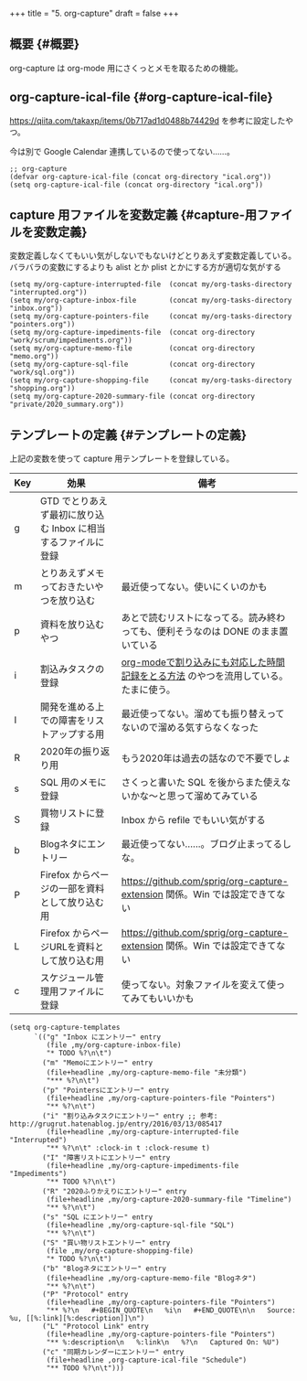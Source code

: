 +++
title = "5. org-capture"
draft = false
+++

## 概要 {#概要}

org-capture は org-mode 用にさくっとメモを取るための機能。


## org-capture-ical-file {#org-capture-ical-file}

<https://qiita.com/takaxp/items/0b717ad1d0488b74429d> を参考に設定したやつ。

今は別で Google Calendar 連携しているので使ってない……。

```emacs-lisp
;; org-capture
(defvar org-capture-ical-file (concat org-directory "ical.org"))
(setq org-capture-ical-file (concat org-directory "ical.org"))
```


## capture 用ファイルを変数定義 {#capture-用ファイルを変数定義}

変数定義しなくてもいい気がしないでもないけどとりあえず変数定義している。バラバラの変数にするよりも alist とか plist とかにする方が適切な気がする

```emacs-lisp
(setq my/org-capture-interrupted-file  (concat my/org-tasks-directory "interrupted.org"))
(setq my/org-capture-inbox-file        (concat my/org-tasks-directory "inbox.org"))
(setq my/org-capture-pointers-file     (concat my/org-tasks-directory "pointers.org"))
(setq my/org-capture-impediments-file  (concat org-directory "work/scrum/impediments.org"))
(setq my/org-capture-memo-file         (concat org-directory "memo.org"))
(setq my/org-capture-sql-file          (concat org-directory "work/sql.org"))
(setq my/org-capture-shopping-file     (concat my/org-tasks-directory "shopping.org"))
(setq my/org-capture-2020-summary-file (concat org-directory "private/2020_summary.org"))
```


## テンプレートの定義 {#テンプレートの定義}

上記の変数を使って capture 用テンプレートを登録している。

| Key | 効果                                 | 備考                                                                                                    |
|-----|------------------------------------|-------------------------------------------------------------------------------------------------------|
| g   | GTD でとりあえず最初に放り込む Inbox に相当するファイルに登録 |                                                                                                         |
| m   | とりあえずメモっておきたいやつを放り込む | 最近使ってない。使いにくいのかも                                                                        |
| p   | 資料を放り込むやつ                   | あとで読むリストになってる。読み終わっても、便利そうなのは DONE のまま置いている                        |
| i   | 割込みタスクの登録                   | [org-modeで割り込みにも対応した時間記録をとる方法](https://grugrut.hatenablog.jp/entry/2016/03/13/085417) のやつを流用している。たまに使う。 |
| I   | 開発を進める上での障害をリストアップする用 | 最近使ってない。溜めても振り替えってないので溜める気すらなくなった                                      |
| R   | 2020年の振り返り用                   | もう2020年は過去の話なので不要でしょ                                                                    |
| s   | SQL 用のメモに登録                   | さくっと書いた SQL を後からまた使えないかな〜と思って溜めてみている                                     |
| S   | 買物リストに登録                     | Inbox から refile でもいい気がする                                                                      |
| b   | Blogネタにエントリー                 | 最近使ってない……。ブログ止まってるしな。                                                                |
| P   | Firefox からページの一部を資料として放り込む用 | <https://github.com/sprig/org-capture-extension> 関係。Win では設定できてない                           |
| L   | Firefox からページURLを資料として放り込む用 | <https://github.com/sprig/org-capture-extension> 関係。Win では設定できてない                           |
| c   | スケジュール管理用ファイルに登録     | 使ってない。対象ファイルを変えて使ってみてもいいかも                                                    |

```emacs-lisp
(setq org-capture-templates
      `(("g" "Inbox にエントリー" entry
         (file ,my/org-capture-inbox-file)
         "* TODO %?\n\t")
        ("m" "Memoにエントリー" entry
         (file+headline ,my/org-capture-memo-file "未分類")
         "*** %?\n\t")
        ("p" "Pointersにエントリー" entry
         (file+headline ,my/org-capture-pointers-file "Pointers")
         "** %?\n\t")
        ("i" "割り込みタスクにエントリー" entry ;; 参考: http://grugrut.hatenablog.jp/entry/2016/03/13/085417
         (file+headline ,my/org-capture-interrupted-file "Interrupted")
         "** %?\n\t" :clock-in t :clock-resume t)
        ("I" "障害リストにエントリー" entry
         (file+headline ,my/org-capture-impediments-file "Impediments")
         "** TODO %?\n\t")
        ("R" "2020ふりかえりにエントリー" entry
         (file+headline ,my/org-capture-2020-summary-file "Timeline")
         "** %?\n\t")
        ("s" "SQL にエントリー" entry
         (file+headline ,my/org-capture-sql-file "SQL")
         "** %?\n\t")
        ("S" "買い物リストエントリー" entry
         (file ,my/org-capture-shopping-file)
         "* TODO %?\n\t")
        ("b" "Blogネタにエントリー" entry
         (file+headline ,my/org-capture-memo-file "Blogネタ")
         "** %?\n\t")
        ("P" "Protocol" entry
         (file+headline ,my/org-capture-pointers-file "Pointers")
         "** %?\n   #+BEGIN_QUOTE\n   %i\n   #+END_QUOTE\n\n   Source: %u, [[%:link][%:description]]\n")
        ("L" "Protocol Link" entry
         (file+headline ,my/org-capture-pointers-file "Pointers")
         "** %:description\n   %:link\n   %?\n   Captured On: %U")
        ("c" "同期カレンダーにエントリー" entry
         (file+headline ,org-capture-ical-file "Schedule")
         "** TODO %?\n\t")))
```
